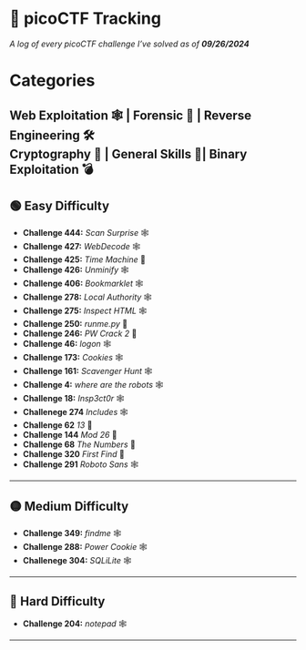 # 🚩 **picoCTF Tracking**  
_A log of every picoCTF challenge I’ve solved as of **09/26/2024**_

# **Categories**
Web Exploitation 🕸️ | Forensic 🧪 | Reverse Engineering 🛠️  
Cryptography 🔐 | General Skills 🧩| Binary Exploitation 💣
---

## 🟢 **Easy Difficulty**  
- **Challenge 444:** *Scan Surprise* 🕸️ 
- **Challenge 427:** *WebDecode* 🕸️ 
- **Challenge 425:** *Time Machine* 🧩 
- **Challenge 426:** *Unminify* 🕸️ 
- **Challenge 406:** *Bookmarklet* 🕸️ 
- **Challenge 278:** *Local Authority* 🕸️ 
- **Challenge 275:** *Inspect HTML* 🕸️  
- **Challenge 250:** *runme.py* 🧩 
- **Challenge 246:** *PW Crack 2* 🧩  
- **Challenge 46:** *logon* 🕸️
- **Challenge 173:** *Cookies* 🕸️
- **Challenge 161:** *Scavenger Hunt* 🕸️
- **Challenge 4:** *where are the robots* 🕸️
- **Challenge 18:** *Insp3ct0r* 🕸️
- **Challenege 274** *Includes* 🕸️
- **Challenge 62** *13* 🔐
- **Challenge 144** *Mod 26* 🔐
- **Challenge 68** *The Numbers* 🔐
- **Challenge 320** *First Find* 🧩
- **Challenge 291** *Roboto Sans* 🕸️
---

## 🟡 **Medium Difficulty**  
- **Challenge 349:** *findme* 🕸️
- **Challenge 288:** *Power Cookie* 🕸️
- **Challenege 304:** *SQLiLite* 🕸️

---

## 🔴 **Hard Difficulty**  
- **Challenge 204:** *notepad* 🕸️

---
